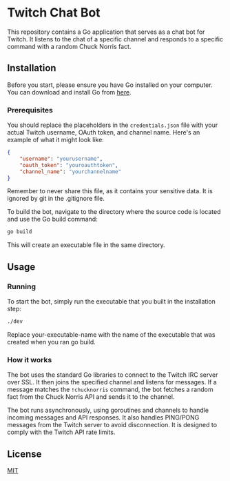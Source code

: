 # Twitch Chat Bot
This repository contains a Go application that serves as a chat bot for Twitch. It listens to the chat of a specific 
channel and responds to a specific command with a random Chuck Norris fact.

## Installation
Before you start, please ensure you have Go installed on your computer. You can download and install Go from 
[here](https://go.dev/dl/).

### Prerequisites
You should replace the placeholders in the `credentials.json` file with your actual Twitch username, OAuth token, and 
channel name. Here's an example of what it might look like:

```json
{
    "username": "yourusername",
    "oauth_token": "youroauthtoken",
    "channel_name": "yourchannelname"
}
```
Remember to never share this file, as it contains your sensitive data. It is ignored by git in the .gitignore file.

To build the bot, navigate to the directory where the source code is located and use the Go build command:

```bash
go build
```
This will create an executable file in the same directory.
## Usage
### Running
To start the bot, simply run the executable that you built in the installation step:

```bash
./dev
```
Replace your-executable-name with the name of the executable that was created when you ran go build.

### How it works
The bot uses the standard Go libraries to connect to the Twitch IRC server over SSL. It then joins the specified 
channel and listens for messages. If a message matches the `!chucknorris` command, the bot fetches a random fact from 
the Chuck Norris API and sends it to the channel.

The bot runs asynchronously, using goroutines and channels to handle incoming messages and API responses. It also 
handles PING/PONG messages from the Twitch server to avoid disconnection. It is designed to comply with the Twitch API 
rate limits.


## License

[MIT](LICENSE)